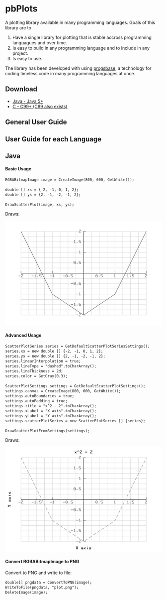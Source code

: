 # pbPlots
A plotting library available in many programming languages. Goals of this library are to 

1) Have a single library for plotting that is stable accross programming languagues and over time.
2) Is easy to build in any programming language and to include in any project.
3) Is easy to use.

The library has been developed with using [progsbase](https://www.progsbase.com), a technology for coding timeless code in many programming languages at once.

## Download

 * [Java - Java 5+](Java/pbPlots/pbPlots.java)
 * [C - C99+ (C89 also exists)](C/pbPlots.c)


## General User Guide

## User Guide for each Language


## Java


#### Basic Usage

```
RGBABitmapImage image = CreateImage(800, 600, GetWhite());

double [] xs = {-2, -1, 0, 1, 2};
double [] ys = {2, -1, -2, -1, 2};

DrawScatterPlot(image, xs, ys);
```

Draws:

![Example 1](example1.png "Example 1")

#### Advanced Usage

```
ScatterPlotSeries series = GetDefaultScatterPlotSeriesSettings();
series.xs = new double [] {-2, -1, 0, 1, 2};
series.ys = new double [] {2, -1, -2, -1, 2};
series.linearInterpolation = true;
series.lineType = "dashed".toCharArray();
series.lineThickness = 2d;
series.color = GetGray(0.3);

ScatterPlotSettings settings = GetDefaultScatterPlotSettings();
settings.canvas = CreateImage(800, 600, GetWhite());
settings.autoBoundaries = true;
settings.autoPadding = true;
settings.title = "x^2 - 2".toCharArray();
settings.xLabel = "X axis".toCharArray();
settings.yLabel = "Y axis".toCharArray();
settings.scatterPlotSeries = new ScatterPlotSeries [] {series};

DrawScatterPlotFromSettings(settings);
```

Draws:

![Example 2](example2.png "Example 2")

#### Convert RGBABitmapImage to PNG

Convert to PNG and write to file:

```
double[] pngdata = ConvertToPNG(image);
WriteToFile(pngdata, "plot.png");
DeleteImage(image);
```






































